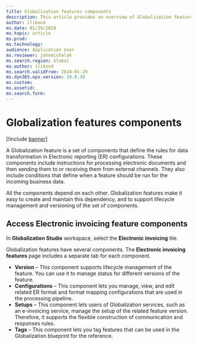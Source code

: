 ```yaml
---
title: Globalization features components
description: This article provides an overview of Globalization feature components.
author: ilikond
ms.date: 01/29/2024
ms.topic: article
ms.prod: 
ms.technology: 
audience: Application User
ms.reviewer: johnmichalak
ms.search.region: Global
ms.author: ilikond
ms.search.validFrom: 2024-01-29
ms.dyn365.ops.version: 10.0.39
ms.custom: 
ms.assetid: 
ms.search.form: 
---
```


# Globalization features components

[!include [banner](../../includes/banner.md)]

A Globalization feature is a set of components that define the rules for data transformation in Electronic reporting (ER) configurations. These components include instructions for processing electronic documents and then sending them to or receiving them from external channels. They also include conditions that define when a feature should be run for the incoming business data.

All the components depend on each other. Globalization features make it easy to create and maintain this dependency, and to support lifecycle management and versioning of the set of components.

## Access Electronic invoicing feature components 

In **Globalization Studio** workspace, select the **Electronic invoicing** tile.

Globalization features have several components. The **Electronic invoicing features** page includes a separate tab for each component.
 - **Version** – This component supports lifecycle management of the feature. You can use it to manage status for different versions of the feature.
 - **Configurations** – This component lets you manage, view, and edit related ER format and format mapping configurations that are used in the processing pipeline.
 - **Setups** – This component lets users of Globalization services, such as an e-invoicing service, manage the setup of the related feature version. Therefore, it supports the flexible construction of communication and responses rules.
 - **Tags** – This component lets you tag features that can be used in the Globalization blueprint for the reference.

